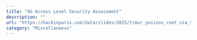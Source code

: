 ```yaml
---
title: "4G Access Level Security Assessment"
description: ""
url: "https://hackinparis.com/data/slides/2015/timur_yusinov_root_via_sms.pdf"
category: "Miscellaneous"
---
```

